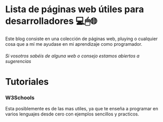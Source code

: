 # Lista de páginas web útiles para desarrolladores 💻🖱🌐

Este blog consiste en una colección de páginas web, pluying o cualquier cosa que a mí me ayudase en mi aprendizaje como programador.
###### *Si vosotros sabéis de alguna web o consejo estamos abiertos a sugerencias*


# Tutoriales

### W3Schools
Esta posiblemente es de las mas utiles, ya que te enseña a programar en varios lenguajes desde cero con ejemplos sencillos y practicos. 
